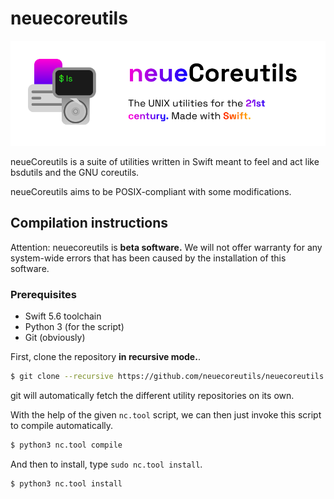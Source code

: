 # neuecoreutils

![NCMainImage](./MediaAssets/NCHeader.svg)

neueCoreutils is a suite of utilities written in Swift meant to feel and act like bsdutils and the GNU coreutils.

neueCoreutils aims to be POSIX-compliant with some modifications.

## Compilation instructions

Attention: neuecoreutils is **beta software.** We will not offer warranty for any system-wide errors that has been caused by the installation of this software.

### **Prerequisites**
* Swift 5.6 toolchain
* Python 3 (for the script)
* Git (obviously)

First, clone the repository **in recursive mode.**.

```sh
$ git clone --recursive https://github.com/neuecoreutils/neuecoreutils.git
```
git will automatically fetch the different utility repositories on its own.

With the help of the given `nc.tool` script, we can then just invoke this script to compile automatically.

```sh
$ python3 nc.tool compile
```

And then to install, type `sudo nc.tool install`.

```
$ python3 nc.tool install
```
